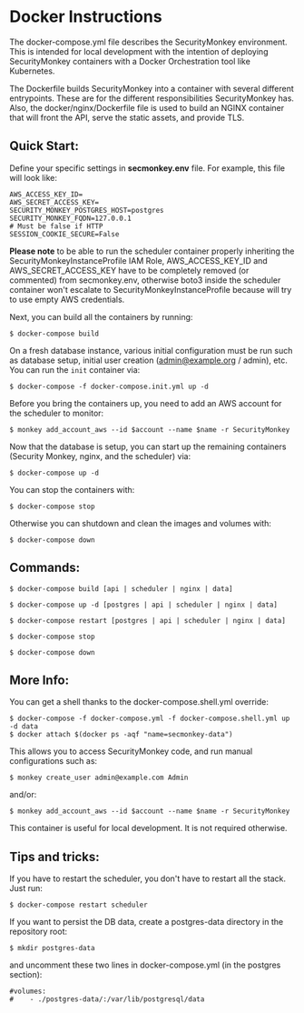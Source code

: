 Docker Instructions
===================

The docker-compose.yml file describes the SecurityMonkey environment. This is intended for local development with the intention of deploying SecurityMonkey containers with a Docker Orchestration tool like Kubernetes.

The Dockerfile builds SecurityMonkey into a container with several different entrypoints. These are for the different responsibilities SecurityMonkey has. Also, the docker/nginx/Dockerfile file is used to build an NGINX container that will front the API, serve the static assets, and provide TLS.

Quick Start:
------------

Define your specific settings in **secmonkey.env** file. For example, this file will look like:

    AWS_ACCESS_KEY_ID=
    AWS_SECRET_ACCESS_KEY=
    SECURITY_MONKEY_POSTGRES_HOST=postgres
    SECURITY_MONKEY_FQDN=127.0.0.1
    # Must be false if HTTP
    SESSION_COOKIE_SECURE=False


**Please note** to be able to run the scheduler container properly inheriting the SecurityMonkeyInstanceProfile IAM Role, AWS_ACCESS_KEY_ID and AWS_SECRET_ACCESS_KEY have to be completely removed (or commented) from secmonkey.env, otherwise boto3 inside the scheduler container won't escalate to SecurityMonkeyInstanceProfile because will try to use empty AWS credentials.


Next, you can build all the containers by running:

    $ docker-compose build

On a fresh database instance, various initial configuration must be run such as database setup, initial user creation (<admin@example.org> / admin), etc. You can run the `init` container via:

    $ docker-compose -f docker-compose.init.yml up -d

Before you bring the containers up, you need to add an AWS account for the scheduler to monitor:

    $ monkey add_account_aws --id $account --name $name -r SecurityMonkey

Now that the database is setup, you can start up the remaining containers (Security Monkey, nginx, and the scheduler) via:

    $ docker-compose up -d

You can stop the containers with:

    $ docker-compose stop

Otherwise you can shutdown and clean the images and volumes with:

    $ docker-compose down

Commands:
---------

    $ docker-compose build [api | scheduler | nginx | data]

    $ docker-compose up -d [postgres | api | scheduler | nginx | data]

    $ docker-compose restart [postgres | api | scheduler | nginx | data]

    $ docker-compose stop

    $ docker-compose down

More Info:
----------

You can get a shell thanks to the docker-compose.shell.yml override:

    $ docker-compose -f docker-compose.yml -f docker-compose.shell.yml up -d data
    $ docker attach $(docker ps -aqf "name=secmonkey-data")

This allows you to access SecurityMonkey code, and run manual configurations such as:

    $ monkey create_user admin@example.com Admin

and/or:

    $ monkey add_account_aws --id $account --name $name -r SecurityMonkey

This container is useful for local development. It is not required otherwise.

Tips and tricks:
----------------

If you have to restart the scheduler, you don't have to restart all the stack. Just run:

    $ docker-compose restart scheduler

If you want to persist the DB data, create a postgres-data directory in the repository root:

    $ mkdir postgres-data

and uncomment these two lines in docker-compose.yml (in the postgres section):

    #volumes:
    #    - ./postgres-data/:/var/lib/postgresql/data
